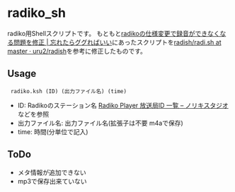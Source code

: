 # radiko_sh
radiko用Shellスクリプトです。
もともと[radikoの仕様変更で録音ができなくなる問題を修正 \| 忘れたらググればいい](http://fukubaya.blogspot.com/2012/10/radiko.html)にあったスクリプトを[radish/radi\.sh at master · uru2/radish](https://github.com/uru2/radish/blob/master/radi.sh)を参考に修正したものです。

## Usage
```
 radiko.ksh (ID) (出力ファイル名) (time) 
```
 - ID: Radikoのステーション名 [Radiko Player 放送局ID 一覧 – ノリキスタジオ](https://www.norikistudio.com/station-id-list)などを参照
 - 出力ファイル名: 出力ファイル名(拡張子は不要 m4aで保存)
 - time: 時間(分単位で記入)
## ToDo
  - メタ情報が追加できない
  - mp3で保存出来ていない

